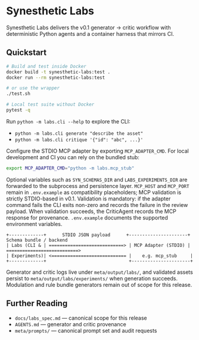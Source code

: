 # Synesthetic Labs

Synesthetic Labs delivers the v0.1 generator → critic workflow with deterministic Python agents and a container harness that mirrors CI.

## Quickstart

```bash
# Build and test inside Docker
docker build -t synesthetic-labs:test .
docker run --rm synesthetic-labs:test

# or use the wrapper
./test.sh

# Local test suite without Docker
pytest -q
```

Run `python -m labs.cli --help` to explore the CLI:

* `python -m labs.cli generate "describe the asset"`
* `python -m labs.cli critique '{"id": "abc", ...}'`

Configure the STDIO MCP adapter by exporting `MCP_ADAPTER_CMD`. For local
development and CI you can rely on the bundled stub:

```bash
export MCP_ADAPTER_CMD="python -m labs.mcp_stub"
```

Optional variables such as `SYN_SCHEMAS_DIR` and `LABS_EXPERIMENTS_DIR` are
forwarded to the subprocess and persistence layer. `MCP_HOST` and `MCP_PORT`
remain in `.env.example` as compatibility placeholders; MCP validation is
strictly STDIO-based in v0.1. Validation is mandatory: if the adapter command
fails the CLI exits non-zero and records the failure in the review payload. When
validation succeeds, the CriticAgent records the MCP response for provenance.
`.env.example` documents the supported environment variables.

```text
+-------------+      STDIO JSON payload      +----------------------+      Schema bundle / backend
| Labs (CLI & | ============================> | MCP Adapter (STDIO) | ===========================>
| Experiments)| <============================ |    e.g. mcp_stub     |
+-------------+                               +----------------------+
```

Generator and critic logs live under `meta/output/labs/`, and validated assets
persist to `meta/output/labs/experiments/` when generation succeeds. Modulation
and rule bundle generators remain out of scope for this release.

## Further Reading

* `docs/labs_spec.md` — canonical scope for this release
* `AGENTS.md` — generator and critic provenance
* `meta/prompts/` — canonical prompt set and audit requests


